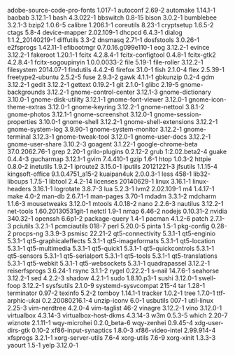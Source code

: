 adobe-source-code-pro-fonts 1.017-1
autoconf 2.69-2
automake 1.14.1-1
baobab 3.12.1-1
bash 4.3.022-1
bbswitch 0.8-15
bison 3.0.2-1
bumblebee 3.2.1-3
bzip2 1.0.6-5
calibre 1.206.1-1
coreutils 8.23-1
cryptsetup 1.6.5-2
ctags 5.8-4
device-mapper 2.02.109-1
dhcpcd 6.4.3-1
dialog 1:1.2_20140219-1
diffutils 3.3-2
dnsmasq 2.71-1
dosfstools 3.0.26-1
e2fsprogs 1.42.11-1
efibootmgr 0.7.0.16.g099e110-1
eog 3.12.2-1
evince 3.12.2-1
fakeroot 1.20.1-1
fcitx 4.2.8.4-1
fcitx-configtool 0.4.8-1
fcitx-gtk2 4.2.8.4-1
fcitx-sogoupinyin 1.0.0.0033-2
file 5.19-1
file-roller 3.12.2-1
filesystem 2014.07-1
findutils 4.4.2-6
firefox 31.0-1
fish 2.1.0-4
flex 2.5.39-1
freetype2-ubuntu 2.5.2-5
fuse 2.9.3-2
gawk 4.1.1-1
gbkunzip 0.2-4
gdm 3.12.2-1
gedit 3.12.2-1
gettext 0.19.2-1
git 2.1.0-1
glibc 2.19-5
gnome-backgrounds 3.12.2-1
gnome-control-center 3.12.1-3
gnome-dictionary 3.10.0-1
gnome-disk-utility 3.12.1-1
gnome-font-viewer 3.12.0-1
gnome-icon-theme-extras 3.12.0-1
gnome-keyring 3.12.2-1
gnome-nettool 3.8.1-2
gnome-photos 3.12.1-1
gnome-screenshot 3.12.0-1
gnome-session-properties 3.10.0-1
gnome-shell 3.12.2-1
gnome-shell-extensions 3.12.2-1
gnome-system-log 3.9.90-1
gnome-system-monitor 3.12.2-1
gnome-terminal 3.12.3-1
gnome-tweak-tool 3.12.0-1
gnome-user-docs 3.12.2-1
gnome-user-share 3.10.2-3
goagent 3.1.22-1
google-chrome-beta 37.0.2062.76-1
grep 2.20-1
grilo-plugins 0.2.12-2
grub 1:2.02.beta2-4
guake 0.4.4-3
gucharmap 3.12.1-1
gvim 7.4.410-1
gzip 1.6-1
htop 1.0.3-2
httpie 0.8.0-2
inetutils 1.9.2-1
iproute2 3.15.0-1
iputils 20121221-3
jfsutils 1.1.15-4
kingsoft-office 9.1.0.4751_a15-2
kuaipan4uk 2.0.0.3-1
less 458-1
lib32-libcups 1.7.5-1
libtool 2.4.2-14
licenses 20140629-1
linux 3.16.1-1
linux-headers 3.16.1-1
logrotate 3.8.7-3
lua 5.2.3-1
lvm2 2.02.109-1
m4 1.4.17-1
make 4.0-2
man-db 2.6.7.1-1
man-pages 3.70-1
mdadm 3.3.1-2
mdcharm 1.1.6-3
mousetweaks 3.12.0-1
mtools 4.0.18-2
nano 2.2.6-3
nautilus 3.12.2-1
net-tools 1.60.20130531git-1
netctl 1.9-1
nmap 6.46-2
nodejs 0.10.31-2
nvidia 340.32-1
openssh 6.6p1-2
package-query 1.4-1
pacman 4.1.2-6
patch 2.7.1-3
pciutils 3.2.1-1
pcmciautils 018-7
perl 5.20.0-5
pinta 1.5-1
pkg-config 0.28-2
procps-ng 3.3.9-3
psmisc 22.21-2
qt5-connectivity 5.3.1-1
qt5-enginio 5.3.1-1
qt5-graphicaleffects 5.3.1-1
qt5-imageformats 5.3.1-1
qt5-location 5.3.1-1
qt5-multimedia 5.3.1-1
qt5-quick1 5.3.1-1
qt5-quickcontrols 5.3.1-1
qt5-sensors 5.3.1-1
qt5-serialport 5.3.1-1
qt5-tools 5.3.1-1
qt5-translations 5.3.1-1
qt5-webkit 5.3.1-1
qt5-websockets 5.3.1-1
quadrapassel 3.12.2-1
reiserfsprogs 3.6.24-1
rsync 3.1.1-2
rygel 0.22.2-1
s-nail 14.7.6-1
seahorse 3.12.2-1
sed 4.2.2-3
shadow 4.2.1-1
sudo 1.8.10.p3-1
sushi 3.12.0-1
swell-foop 3.12.2-1
sysfsutils 2.1.0-9
systemd-sysvcompat 215-4
tar 1.28-1
terminator 0.97-2
texinfo 5.2-2
tomboy 1.14.1-1
tracker 1.0.2-1
tree 1.7.0-1
ttf-arphic-ukai 0.2.20080216.1-4
unzip-iconv 6.0-1
usbutils 007-1
util-linux 2.25-3
vim-nerdtree 4.2.0-4
vim-taglist 46-2
vinagre 3.12.2-1
vino 3.12.0-1
virtualbox 4.3.14-3
virtualbox-host-dkms 4.3.14-3
w3m 0.5.3-5
which 2.20-7
wiznote 2.1.11-1
wqy-microhei 0.2.0_beta-6
wqy-zenhei 0.9.45-4
xdg-user-dirs-gtk 0.10-2
xf86-input-synaptics 1.8.0-3
xf86-video-intel 2.99.914-4
xfsprogs 3.2.1-1
xorg-server-utils 7.6-4
xorg-utils 7.6-9
xorg-xinit 1.3.3-3
yaourt 1.5-1
yelp 3.12.0-1

